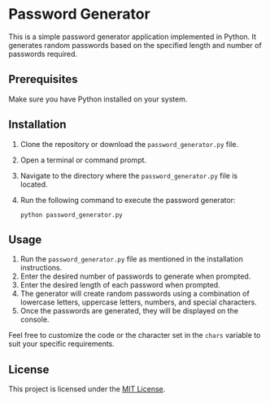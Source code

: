 # Password Generator

This is a simple password generator application implemented in Python. It generates random passwords based on the specified length and number of passwords required.

## Prerequisites

Make sure you have Python installed on your system.

## Installation

1. Clone the repository or download the `password_generator.py` file.
2. Open a terminal or command prompt.
3. Navigate to the directory where the `password_generator.py` file is located.
4. Run the following command to execute the password generator:

   ```
   python password_generator.py
   ```

## Usage

1. Run the `password_generator.py` file as mentioned in the installation instructions.
2. Enter the desired number of passwords to generate when prompted.
3. Enter the desired length of each password when prompted.
4. The generator will create random passwords using a combination of lowercase letters, uppercase letters, numbers, and special characters.
5. Once the passwords are generated, they will be displayed on the console.

Feel free to customize the code or the character set in the `chars` variable to suit your specific requirements.

## License

This project is licensed under the [MIT License](LICENSE).